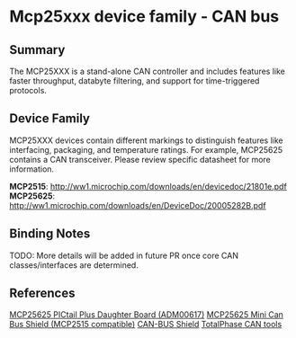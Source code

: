 ﻿# Mcp25xxx device family - CAN bus

## Summary
The MCP25XXX is a stand-alone CAN controller and includes features like faster throughput, databyte filtering, and support for time-triggered protocols.

## Device Family
MCP25XXX devices contain different markings to distinguish features like interfacing, packaging, and temperature ratings.  For example, MCP25625 contains a CAN transceiver.  Please review specific datasheet for more information.

**MCP2515**: http://ww1.microchip.com/downloads/en/devicedoc/21801e.pdf
**MCP25625**: http://ww1.microchip.com/downloads/en/DeviceDoc/20005282B.pdf

## Binding Notes
TODO: More details will be added in future PR once core CAN classes/interfaces are determined.

## References
[MCP25625 PICtail Plus Daughter Board (ADM00617)](https://www.microchip.com/wwwproducts/DevTool/digikey/MCP25625)
[MCP25625 Mini Can Bus Shield (MCP2515 compatible)](https://www.tindie.com/products/geraldjust/mcp25625-mini-can-bus-shield-mcp2515-compatible/)
[CAN-BUS Shield](https://www.sparkfun.com/products/13262)
[TotalPhase CAN tools](https://www.totalphase.com/protocols/can/)
